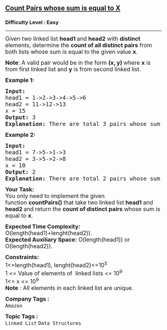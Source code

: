 <h2><a href="https://www.geeksforgeeks.org/problems/count-pairs-whose-sum-is-equal-to-x/1">Count Pairs whose sum is equal to X</a></h2><h3>Difficulty Level : Easy</h3><hr><div class="problems_problem_content__Xm_eO"><p><span style="font-size: 18px;">Given two linked list <strong>head</strong><strong>1</strong><strong>&nbsp;</strong>and <strong>head2</strong> with <strong>distinct </strong>elements, determine the <strong>count of all distinct pairs</strong> from both lists whose sum is equal to the given value <strong>x</strong>.</span></p>
<p><span style="font-size: 18px;"><strong>Note</strong>: A valid pair would be in the form <strong>(x, y) </strong>where <strong>x</strong> is from first linked list and <strong>y</strong> is from second linked list.</span></p>
<p><span style="font-size: 18px;"><strong>Example 1:</strong></span></p>
<pre><span style="font-size: 18px;"><strong>Input:
</strong>head1 = 1-&gt;2-&gt;3-&gt;4-&gt;5-&gt;6
head2 = 11-&gt;12-&gt;13
x = 15
<strong>Output: </strong>3<strong>
Explanation: </strong>There are total 3 pairs whose sum is 15 : (4,11) , (3,12) and (2,13)</span>
</pre>
<p><span style="font-size: 18px;"><strong>Example 2:</strong></span></p>
<pre><span style="font-size: 18px;"><strong>Input:
</strong>head1 = 7-&gt;5-&gt;1-&gt;3
head2 = 3-&gt;5-&gt;2-&gt;8
x = 10
<strong>Output: </strong>2<strong>
Explanation: </strong>There are total 2 pairs whose sum is 10 : (7,3) and (5,5)</span></pre>
<p><span style="font-size: 18px;"><strong>Your Task:</strong><br>You only need to implement the given function&nbsp;<strong>countPairs() </strong> that take two linked list <strong>head1</strong> and <strong>head</strong><strong>2 </strong> and return the <strong>count of distinct</strong> <strong>pairs</strong> whose sum is equal to <strong>x</strong>.</span></p>
<p><span style="font-size: 18px;"><strong>Expected Time Complexity:</strong> O(length(head1)+lenght(head2)).<br><strong>Expected Auxiliary Space:</strong> O(length(head1)) or O(length(head2)).</span></p>
<p><span style="font-size: 18px;"><strong>Constraints:</strong><br>1&lt;=length(head1), lenght(head2)&lt;=10<sup>5</sup><br>1 &lt;= Value of elements of&nbsp; linked lists &lt;= 10<sup>9</sup><br>1&lt;= x &lt;= 10<sup>9<br></sup></span><span style="font-size: 18px;"><strong>Note</strong> : All elements in each linked list are unique.</span></p></div><p><span style=font-size:18px><strong>Company Tags : </strong><br><code>Amazon</code>&nbsp;<br><p><span style=font-size:18px><strong>Topic Tags : </strong><br><code>Linked List</code>&nbsp;<code>Data Structures</code>&nbsp;